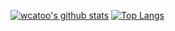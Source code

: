 <!-- [![Anurag's Public GitHub stats](https://github-readme-stats.vercel.app/api?username=wcatoo)](https://github.com/anuraghazra/github-readme-stats) -->
[![wcatoo's github stats](https://github-readme-stats.vercel.app/api?username=wcatoo&show_icons=true&theme=radical)](https://github.com/wcatoo)
[![Top Langs](https://github-readme-stats.vercel.app/api/top-langs/?username=wcatoo)](https://github.com/wcatoo/self_learn_project)


<!-- ![Anurag's Private GitHub stats](https://github-readme-stats.vercel.app/api?username=wcatoo&count_private=true) -->


<!-- - 👋 Hi, I’m @wcatoo
- 👀 I’m interested in C/C++ 
- 🌱 I’m currently learning computer security
- 💞️ I’m looking to collaborate on ...
- 📫 How to reach me ...


